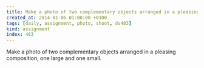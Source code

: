```yaml
---
title: Make a photo of two complementary objects arranged in a pleasing composition, one large and one small.
created_at: 2014-01-06 01:00:00 +0100
tags: [daily, assignment, photo, shoot, ds483]
kind: assignment
index: 483
---
```


Make a photo of two complementary objects arranged in a pleasing composition, one large and one small.
